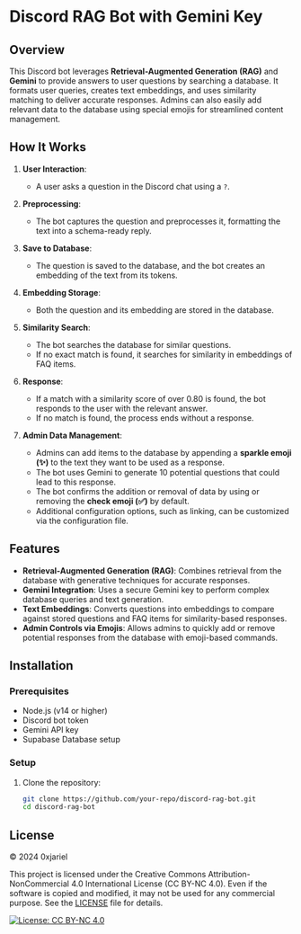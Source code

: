 # Discord RAG Bot with Gemini Key

## Overview

This Discord bot leverages **Retrieval-Augmented Generation (RAG)** and **Gemini** to provide answers to user questions by searching a database. It formats user queries, creates text embeddings, and uses similarity matching to deliver accurate responses. Admins can also easily add relevant data to the database using special emojis for streamlined content management.

## How It Works

1. **User Interaction**:
   - A user asks a question in the Discord chat using a `?`.
2. **Preprocessing**:

   - The bot captures the question and preprocesses it, formatting the text into a schema-ready reply.

3. **Save to Database**:

   - The question is saved to the database, and the bot creates an embedding of the text from its tokens.

4. **Embedding Storage**:

   - Both the question and its embedding are stored in the database.

5. **Similarity Search**:

   - The bot searches the database for similar questions.
   - If no exact match is found, it searches for similarity in embeddings of FAQ items.

6. **Response**:

   - If a match with a similarity score of over 0.80 is found, the bot responds to the user with the relevant answer.
   - If no match is found, the process ends without a response.

7. **Admin Data Management**:
   - Admins can add items to the database by appending a **sparkle emoji (✨)** to the text they want to be used as a response.
   - The bot uses Gemini to generate 10 potential questions that could lead to this response.
   - The bot confirms the addition or removal of data by using or removing the **check emoji (✅)** by default.
   - Additional configuration options, such as linking, can be customized via the configuration file.

## Features

- **Retrieval-Augmented Generation (RAG)**: Combines retrieval from the database with generative techniques for accurate responses.
- **Gemini Integration**: Uses a secure Gemini key to perform complex database queries and text generation.
- **Text Embeddings**: Converts questions into embeddings to compare against stored questions and FAQ items for similarity-based responses.
- **Admin Controls via Emojis**: Allows admins to quickly add or remove potential responses from the database with emoji-based commands.

## Installation

### Prerequisites

- Node.js (v14 or higher)
- Discord bot token
- Gemini API key
- Supabase Database setup

### Setup

1. Clone the repository:
   ```bash
   git clone https://github.com/your-repo/discord-rag-bot.git
   cd discord-rag-bot
   ```

## License

© 2024 0xjariel

This project is licensed under the Creative Commons Attribution-NonCommercial 4.0 International License (CC BY-NC 4.0). Even if the software is copied and modified, it may not be used for any commercial purpose. See the [LICENSE](./LICENSE) file for details.

[![License: CC BY-NC 4.0](https://img.shields.io/badge/License-CC%20BY--NC%204.0-lightgrey.svg)](https://creativecommons.org/licenses/by-nc/4.0/)
